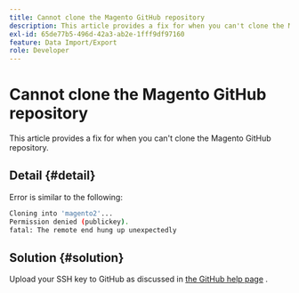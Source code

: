 ```yaml
---
title: Cannot clone the Magento GitHub repository
description: This article provides a fix for when you can't clone the Magento GitHub repository.
exl-id: 65de77b5-496d-42a3-ab2e-1fff9df97160
feature: Data Import/Export
role: Developer
---
```

# Cannot clone the Magento GitHub repository

This article provides a fix for when you can't clone the Magento GitHub repository.

## Detail {#detail}

Error is similar to the following:

```bash
Cloning into 'magento2'...
Permission denied (publickey).
fatal: The remote end hung up unexpectedly
```

## Solution {#solution}

Upload your SSH key to GitHub as discussed in [the GitHub help page](https://help.github.com/articles/generating-ssh-keys) .
